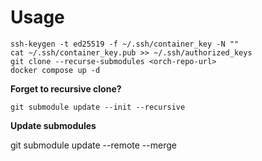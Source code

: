 # Usage

```
ssh-keygen -t ed25519 -f ~/.ssh/container_key -N ""
cat ~/.ssh/container_key.pub >> ~/.ssh/authorized_keys
git clone --recurse-submodules <orch-repo-url>
docker compose up -d
```

**Forget to recursive clone?**

```
git submodule update --init --recursive
```

**Update submodules**

git submodule update --remote --merge
